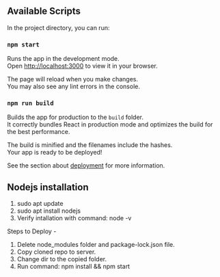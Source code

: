 ## Available Scripts

In the project directory, you can run:

### `npm start`

Runs the app in the development mode.\
Open [http://localhost:3000](http://localhost:3000) to view it in your browser.

The page will reload when you make changes.\
You may also see any lint errors in the console.

### `npm run build`

Builds the app for production to the `build` folder.\
It correctly bundles React in production mode and optimizes the build for the best performance.

The build is minified and the filenames include the hashes.\
Your app is ready to be deployed!

See the section about [deployment](https://facebook.github.io/create-react-app/docs/deployment) for more information.


## Nodejs installation
1. sudo apt update
2. sudo apt install nodejs
3. Verify intallation with command: node -v


Steps to Deploy - 
1. Delete node_modules folder and package-lock.json file.
2. Copy cloned repo to server.
3. Change dir to the copied folder.
4. Run command: npm install && npm start
